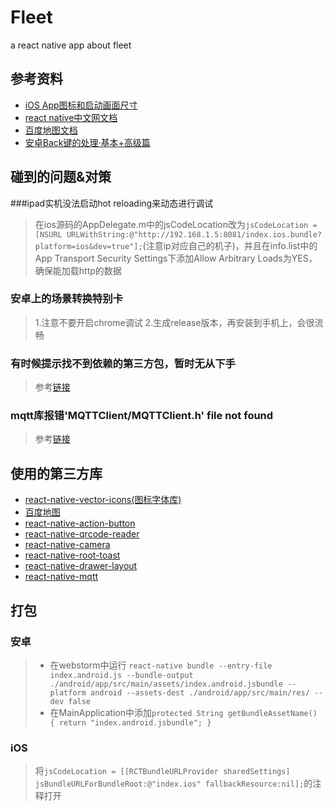 # Fleet
a react native app about fleet

## 参考资料
* [iOS App图标和启动画面尺寸](http://www.jianshu.com/p/adpKye)
* [react native中文网文档](http://reactnative.cn/docs/0.31/getting-started.html)
* [百度地图文档](http://lbsyun.baidu.com/index.php?title=androidsdk/guide/buildproject)
* [安卓Back键的处理·基本+高级篇](http://reactnative.cn/post/480)

## 碰到的问题&对策
###ipad实机没法启动hot reloading来动态进行调试
> 在ios源码的AppDelegate.m中的jsCodeLocation改为``jsCodeLocation = [NSURL URLWithString:@"http://192.168.1.5:8081/index.ios.bundle?platform=ios&dev=true"];``(注意ip对应自己的机子)，并且在info.list中的App Transport Security Settings下添加Allow Arbitrary Loads为YES，确保能加载http的数据

### 安卓上的场景转换特别卡
> 1.注意不要开启chrome调试 2.生成release版本，再安装到手机上，会很流畅

### 有时候提示找不到依赖的第三方包，暂时无从下手
> 参考[链接](https://github.com/facebook/react-native/issues/4968)

### mqtt库报错'MQTTClient/MQTTClient.h' file not found 
> 参考[链接](https://github.com/tuanpmt/react-native-mqtt/issues/6)

## 使用的第三方库
* [react-native-vector-icons(图标字体库)](https://github.com/oblador/react-native-vector-icons)
* [百度地图](http://lbsyun.baidu.com/)
* [react-native-action-button](https://github.com/mastermoo/react-native-action-button)
* [react-native-qrcode-reader](https://github.com/lazaronixon/react-native-qrcode-reader)
* [react-native-camera](https://github.com/lwansbrough/react-native-camera)
* [react-native-root-toast](https://github.com/magicismight/react-native-root-toast)
* [react-native-drawer-layout](https://github.com/iodine/react-native-drawer-layout)
* [react-native-mqtt](https://github.com/tuanpmt/react-native-mqtt)

## 打包
### 安卓
> * 在webstorm中运行 ``react-native bundle --entry-file index.android.js --bundle-output ./android/app/src/main/assets/index.android.jsbundle --platform android --assets-dest ./android/app/src/main/res/ --dev false``
> * 在MainApplication中添加``protected String getBundleAssetName() {
			return "index.android.jsbundle";
		}``
		
### iOS
> 将`jsCodeLocation = [[RCTBundleURLProvider sharedSettings] jsBundleURLForBundleRoot:@"index.ios" fallbackResource:nil];`的注释打开		